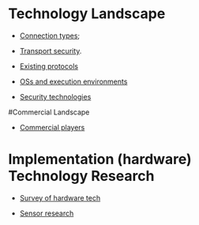 # Technology Landscape


* [Connection types](connection_types);

* [Transport security](transport_security).



* [Existing protocols](protocols)

* [OSs and execution environments](iot-os)

* [Security technologies](security-tech)

#Commercial Landscape 

* [Commercial players](commercial-players)





# Implementation (hardware) Technology Research

* [Survey of hardware tech](hardware)

* [Sensor research](sensors)